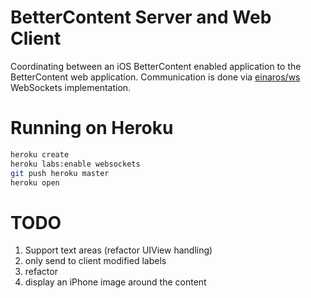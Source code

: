 # BetterContent Server and Web Client

Coordinating between an iOS BetterContent enabled application to the BetterContent web application. Communication is done via [einaros/ws](http://einaros.github.io/ws/) WebSockets implementation.

# Running on Heroku

``` bash
heroku create
heroku labs:enable websockets
git push heroku master
heroku open
```

# TODO

 1. Support text areas (refactor UIView handling)
 1. only send to client modified labels
 1. refactor
 1. display an iPhone image around the content
